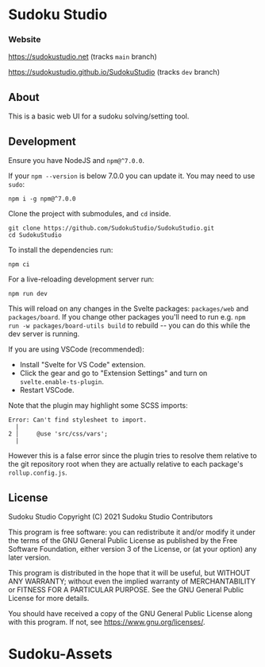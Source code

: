 # Sudoku Studio

### Website
https://sudokustudio.net (tracks `main` branch)

https://sudokustudio.github.io/SudokuStudio (tracks `dev` branch)

## About

This is a basic web UI for a sudoku solving/setting tool.

## Development

Ensure you have NodeJS and `npm@^7.0.0`.

If your `npm --version` is below 7.0.0 you can update it. You may need to use `sudo`:
```
npm i -g npm@^7.0.0
```

Clone the project with submodules, and `cd` inside.
```
git clone https://github.com/SudokuStudio/SudokuStudio.git
cd SudokuStudio
```

To install the dependencies run:
```
npm ci
```

For a live-reloading development server run:
```
npm run dev
```
This will reload on any changes in the Svelte packages: `packages/web` and `packages/board`.
If you change other packages you'll need to run e.g. `npm run -w packages/board-utils build`
to rebuild -- you can do this while the dev server is running.

If you are using VSCode (recommended):
* Install "Svelte for VS Code" extension.
* Click the gear and go to "Extension Settings" and turn on `svelte.enable-ts-plugin`.
* Restart VSCode.

Note that the plugin may highlight some SCSS imports:
```
Error: Can't find stylesheet to import.
  |
2 │     @use 'src/css/vars';
  |
```
However this is a false error since the plugin tries to resolve them relative to the git
repository root when they are actually relative to each package's `rollup.config.js`.

## License

Sudoku Studio
Copyright (C) 2021 Sudoku Studio Contributors

This program is free software: you can redistribute it and/or modify
it under the terms of the GNU General Public License as published by
the Free Software Foundation, either version 3 of the License, or
(at your option) any later version.

This program is distributed in the hope that it will be useful,
but WITHOUT ANY WARRANTY; without even the implied warranty of
MERCHANTABILITY or FITNESS FOR A PARTICULAR PURPOSE.  See the
GNU General Public License for more details.

You should have received a copy of the GNU General Public License
along with this program.  If not, see <https://www.gnu.org/licenses/>.
# Sudoku-Assets
